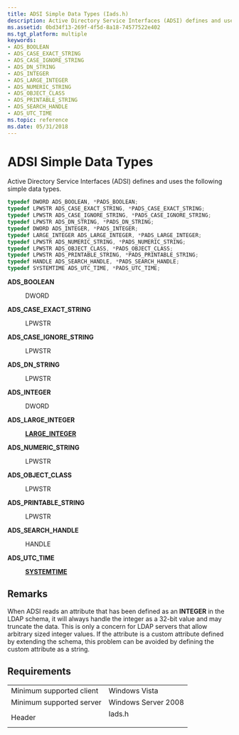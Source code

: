 ```yaml
---
title: ADSI Simple Data Types (Iads.h)
description: Active Directory Service Interfaces (ADSI) defines and uses the following simple data types.
ms.assetid: 0bd34f13-269f-4f5d-8a18-74577522e402
ms.tgt_platform: multiple
keywords:
- ADS_BOOLEAN
- ADS_CASE_EXACT_STRING
- ADS_CASE_IGNORE_STRING
- ADS_DN_STRING
- ADS_INTEGER
- ADS_LARGE_INTEGER
- ADS_NUMERIC_STRING
- ADS_OBJECT_CLASS
- ADS_PRINTABLE_STRING
- ADS_SEARCH_HANDLE
- ADS_UTC_TIME
ms.topic: reference
ms.date: 05/31/2018
---
```


# ADSI Simple Data Types

Active Directory Service Interfaces (ADSI) defines and uses the following simple data types.


```C++
typedef DWORD ADS_BOOLEAN, *PADS_BOOLEAN;
typedef LPWSTR ADS_CASE_EXACT_STRING, *PADS_CASE_EXACT_STRING;
typedef LPWSTR ADS_CASE_IGNORE_STRING, *PADS_CASE_IGNORE_STRING;
typedef LPWSTR ADS_DN_STRING, *PADS_DN_STRING;
typedef DWORD ADS_INTEGER, *PADS_INTEGER;
typedef LARGE_INTEGER ADS_LARGE_INTEGER, *PADS_LARGE_INTEGER;
typedef LPWSTR ADS_NUMERIC_STRING, *PADS_NUMERIC_STRING;
typedef LPWSTR ADS_OBJECT_CLASS, *PADS_OBJECT_CLASS;
typedef LPWSTR ADS_PRINTABLE_STRING, *PADS_PRINTABLE_STRING;
typedef HANDLE ADS_SEARCH_HANDLE, *PADS_SEARCH_HANDLE;
typedef SYSTEMTIME ADS_UTC_TIME, *PADS_UTC_TIME;
```



<dl> <dt>

**ADS\_BOOLEAN**
</dt> <dd>

DWORD

</dd> <dt>

**ADS\_CASE\_EXACT\_STRING**
</dt> <dd>

LPWSTR

</dd> <dt>

**ADS\_CASE\_IGNORE\_STRING**
</dt> <dd>

LPWSTR

</dd> <dt>

**ADS\_DN\_STRING**
</dt> <dd>

LPWSTR

</dd> <dt>

**ADS\_INTEGER**
</dt> <dd>

DWORD

</dd> <dt>

**ADS\_LARGE\_INTEGER**
</dt> <dd>

[**LARGE\_INTEGER**](/windows/win32/api/winnt/ns-winnt-large_integer-r1)

</dd> <dt>

**ADS\_NUMERIC\_STRING**
</dt> <dd>

LPWSTR

</dd> <dt>

**ADS\_OBJECT\_CLASS**
</dt> <dd>

LPWSTR

</dd> <dt>

**ADS\_PRINTABLE\_STRING**
</dt> <dd>

LPWSTR

</dd> <dt>

**ADS\_SEARCH\_HANDLE**
</dt> <dd>

HANDLE

</dd> <dt>

**ADS\_UTC\_TIME**
</dt> <dd>

[**SYSTEMTIME**](/windows/desktop/api/minwinbase/ns-minwinbase-systemtime)

</dd> </dl>

## Remarks

When ADSI reads an attribute that has been defined as an **INTEGER** in the LDAP schema, it will always handle the integer as a 32-bit value and may truncate the data. This is only a concern for LDAP servers that allow arbitrary sized integer values. If the attribute is a custom attribute defined by extending the schema, this problem can be avoided by defining the custom attribute as a string.

## Requirements



|                                     |                                                                                   |
|-------------------------------------|-----------------------------------------------------------------------------------|
| Minimum supported client<br/> | Windows Vista<br/>                                                          |
| Minimum supported server<br/> | Windows Server 2008<br/>                                                    |
| Header<br/>                   | <dl> <dt>Iads.h</dt> </dl> |



 

